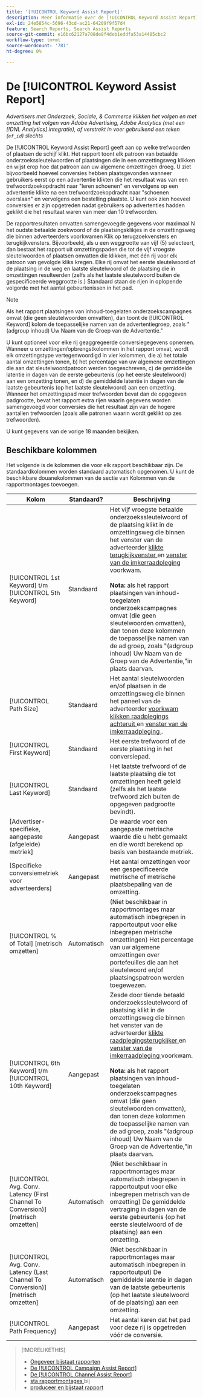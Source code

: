 ```yaml
---
title: '[!UICONTROL Keyword Assist Report]'
description: Meer informatie over de [!UICONTROL Keyword Assist Report] .
exl-id: 24e5854c-5696-43cd-ac21-64209f9f57d4
feature: Search Reports, Search Assist Reports
source-git-commit: e16bc62127a708de8f4deb1eddfa53a14405cbc2
workflow-type: tm+mt
source-wordcount: '781'
ht-degree: 0%

---
```


# De [!UICONTROL Keyword Assist Report]

*Advertisers met Onderzoek, Sociale, &amp; Commerce klikken het volgen en met omzetting het volgen van Adobe Advertising, Adobe Analytics (met een [!DNL Analytics] integratie), of verstrekt in voer gebruikend een teken (`ef_id`) slechts*

De [!UICONTROL Keyword Assist Report] geeft aan op welke trefwoorden of plaatsen de schijf klikt. Het rapport toont elk patroon van betaalde onderzoekssleutelwoorden of plaatsingen die in een omzettingsweg klikken en wijst erop hoe dat patroon aan uw algemene omzettingen droeg. U ziet bijvoorbeeld hoeveel conversies hebben plaatsgevonden wanneer gebruikers eerst op een advertentie klikten die het resultaat was van een trefwoordzoekopdracht naar &quot;leren schoenen&quot; en vervolgens op een advertentie klikte na een trefwoordzoekopdracht naar &quot;schoenen overslaan&quot; en vervolgens een bestelling plaatste. U kunt ook zien hoeveel conversies er zijn opgetreden nadat gebruikers op advertenties hadden geklikt die het resultaat waren van meer dan 10 trefwoorden.

De rapportresultaten omvatten samengevoegde gegevens voor maximaal N het oudste betaalde zoekwoord of de plaatsingsklikjes in de omzettingsweg die binnen adverteerders voorkwamen
Klik op terugzoekvensters en terugkijkvensters. Bijvoorbeeld, als u een weggrootte van vijf (5) selecteert, dan bestaat het rapport uit omzettingspaden die tot de vijf vroegste sleutelwoorden of plaatsen omvatten die klikken, met één rij voor elk patroon van gevolgde kliks kregen. Elke rij omvat het eerste sleutelwoord of de plaatsing in de weg en laatste sleutelwoord of de plaatsing die in omzettingen resulteerden (zelfs als het laatste sleutelwoord buiten de gespecificeerde weggrootte is.) Standaard staan de rijen in oplopende volgorde met het aantal gebeurtenissen in het pad.

>[!NOTE]
>
>Als het rapport plaatsingen van inhoud-toegelaten onderzoekscampagnes omvat (die geen sleutelwoorden omvatten), dan toont de [!UICONTROL Keyword] kolom de toepasselijke namen van de advertentiegroep, zoals &quot;(adgroup inhoud) Uw Naam van de Groep van de Advertentie.&quot;

U kunt optioneel voor elke rij geaggregeerde conversiegegevens opnemen. Wanneer u omzettingen/opbrengstkolommen in het rapport omvat, wordt elk omzettingstype vertegenwoordigd in vier kolommen, die a) het totale aantal omzettingen tonen, b) het percentage van uw algemene omzettingen die aan dat sleutelwoordpatroon werden toegeschreven, c) de gemiddelde latentie in dagen van de eerste gebeurtenis (op het eerste sleutelwoord) aan een omzetting tonen, en d) de gemiddelde latentie in dagen van de laatste gebeurtenis (op het laatste sleutelwoord) aan een omzetting. Wanneer het omzettingspad meer trefwoorden bevat dan de opgegeven padgrootte, bevat het rapport extra rijen waarin gegevens worden samengevoegd voor conversies die het resultaat zijn van de hogere aantallen trefwoorden (zoals alle patronen waarin wordt geklikt op zes trefwoorden).

U kunt gegevens van de vorige 18 maanden bekijken.

## Beschikbare kolommen

Het volgende is de kolommen die voor elk rapport beschikbaar zijn. De standaardkolommen worden standaard automatisch opgenomen. U kunt de beschikbare douanekolommen van de sectie van Kolommen van de rapportmontages toevoegen.

| Kolom | Standaard? | Beschrijving |
| ---- | ---- | ---- |
| [!UICONTROL 1st Keyword] t/m [!UICONTROL 5th Keyword] | Standaard | Het vijf vroegste betaalde onderzoekssleutelwoord of de plaatsing klikt in de omzettingsweg die binnen het venster van de adverteerder [ klikte terugkijkvenster ](/help/search-social-commerce/glossary.md#c-d) en [ venster van de imkerraadpleging ](/help/search-social-commerce/glossary.md#i-j) voorkwam.<br><br><b> Nota:</b> als het rapport plaatsingen van inhoud-toegelaten onderzoekscampagnes omvat (die geen sleutelwoorden omvatten), dan tonen deze kolommen de toepasselijke namen van de ad groep, zoals &quot;(adgroup inhoud) Uw Naam van de Groep van de Advertentie,&quot;in plaats daarvan. |
| [!UICONTROL Path Size] | Standaard | Het aantal sleutelwoorden en/of plaatsen in de omzettingsweg die binnen het paneel van de adverteerder [ voorkwam klikken raadplegings achteruit ](/help/search-social-commerce/glossary.md#c-d) en [ venster van de imkerraadpleging ](/help/search-social-commerce/glossary.md#i-j). |
| [!UICONTROL First Keyword] | Standaard | Het eerste trefwoord of de eerste plaatsing in het conversiepad. |
| [!UICONTROL Last Keyword] | Standaard | Het laatste trefwoord of de laatste plaatsing die tot omzettingen heeft geleid (zelfs als het laatste trefwoord zich buiten de opgegeven padgrootte bevindt). |
| \[Advertiser-specifieke, aangepaste (afgeleide) metriek\] | Aangepast | De waarde voor een aangepaste metrische waarde die u hebt gemaakt en die wordt berekend op basis van bestaande metriek. |
| \[Specifieke conversiemetriek voor adverteerders\] | Aangepast | Het aantal omzettingen voor een gespecificeerde metrische of metrische plaatsbepaling van de omzetting. |
| [!UICONTROL % of Total] \[metrisch omzetten\] | Automatisch | (Niet beschikbaar in rapportmontages maar automatisch inbegrepen in rapportoutput voor elke inbegrepen metrische omzettingen) Het percentage van uw algemene omzettingen over portefeuilles die aan het sleutelwoord en/of plaatsingspatroon werden toegewezen. |
| [!UICONTROL 6th Keyword] t/m [!UICONTROL 10th Keyword] | Aangepast | Zesde door tiende betaald onderzoekssleutelwoord of plaatsing klikt in de omzettingsweg die binnen het venster van de adverteerder [ klikte raadplegingsterugkijker ](/help/search-social-commerce/glossary.md#c-d) en [ venster van de imkerraadpleging ](/help/search-social-commerce/glossary.md#i-j) voorkwam.<br><br><b> Nota:</b> als het rapport plaatsingen van inhoud-toegelaten onderzoekscampagnes omvat (die geen sleutelwoorden omvatten), dan tonen deze kolommen de toepasselijke namen van de ad groep, zoals &quot;(adgroup inhoud) Uw Naam van de Groep van de Advertentie,&quot;in plaats daarvan. |
| [!UICONTROL Avg. Conv. Latency (First Channel To Conversion)] \[metrisch omzetten\] | Automatisch | (Niet beschikbaar in rapportmontages maar automatisch inbegrepen in rapportoutput voor elke inbegrepen metrisch van de omzetting) De gemiddelde vertraging in dagen van de eerste gebeurtenis (op het eerste sleutelwoord of de plaatsing) aan een omzetting. |
| [!UICONTROL Avg. Conv. Latency (Last Channel To Conversion)] \[metrisch omzetten\] | Automatisch | (Niet beschikbaar in rapportmontages maar automatisch inbegrepen in rapportoutput) De gemiddelde latentie in dagen van de laatste gebeurtenis (op het laatste sleutelwoord of de plaatsing) aan een omzetting. |
| [!UICONTROL Path Frequency] | Aangepast | Het aantal keren dat het pad voor deze rij is opgetreden vóór de conversie. |

>[!MORELIKETHIS]
>
>* [ Ongeveer bijstaat rapporten ](assist-report-about.md)
>* [ De [!UICONTROL Campaign Assist Report]](campaign-assist-report.md)
>* [ De [!UICONTROL Channel Assist Report]](channel-assist-report.md)
>* [ sta rapportmontages ](assist-report-settings.md) bij
>* [ produceer en bijstaat rapport ](assist-report-generate.md)
